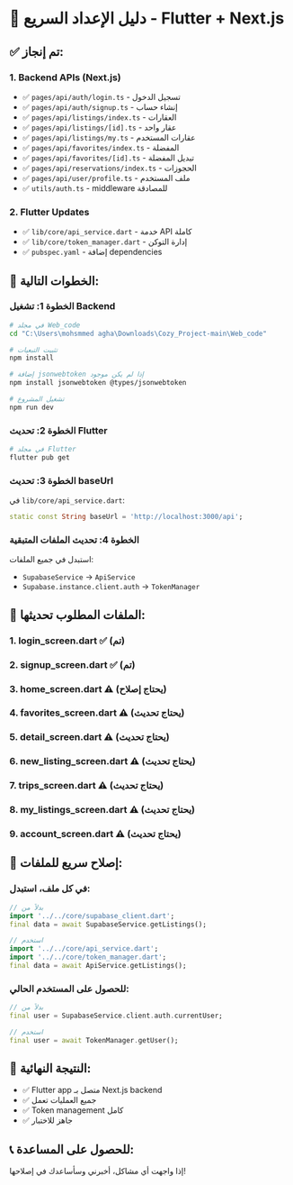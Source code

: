 # 🚀 دليل الإعداد السريع - Flutter + Next.js

## ✅ **تم إنجاز:**

### **1. Backend APIs (Next.js)**
- ✅ `pages/api/auth/login.ts` - تسجيل الدخول
- ✅ `pages/api/auth/signup.ts` - إنشاء حساب
- ✅ `pages/api/listings/index.ts` - العقارات
- ✅ `pages/api/listings/[id].ts` - عقار واحد
- ✅ `pages/api/listings/my.ts` - عقارات المستخدم
- ✅ `pages/api/favorites/index.ts` - المفضلة
- ✅ `pages/api/favorites/[id].ts` - تبديل المفضلة
- ✅ `pages/api/reservations/index.ts` - الحجوزات
- ✅ `pages/api/user/profile.ts` - ملف المستخدم
- ✅ `utils/auth.ts` - middleware للمصادقة

### **2. Flutter Updates**
- ✅ `lib/core/api_service.dart` - خدمة API كاملة
- ✅ `lib/core/token_manager.dart` - إدارة التوكن
- ✅ `pubspec.yaml` - إضافة dependencies

## 🚀 **الخطوات التالية:**

### **الخطوة 1: تشغيل Backend**
```bash
# في مجلد Web_code
cd "C:\Users\mohsmmed agha\Downloads\Cozy_Project-main\Web_code"

# تثبيت التبعيات
npm install

# إضافة jsonwebtoken إذا لم يكن موجود
npm install jsonwebtoken @types/jsonwebtoken

# تشغيل المشروع
npm run dev
```

### **الخطوة 2: تحديث Flutter**
```bash
# في مجلد Flutter
flutter pub get
```

### **الخطوة 3: تحديث baseUrl**
في `lib/core/api_service.dart`:
```dart
static const String baseUrl = 'http://localhost:3000/api';
```

### **الخطوة 4: تحديث الملفات المتبقية**
استبدل في جميع الملفات:
- `SupabaseService` → `ApiService`
- `Supabase.instance.client.auth` → `TokenManager`

## 📱 **الملفات المطلوب تحديثها:**

### **1. login_screen.dart** ✅ (تم)
### **2. signup_screen.dart** ✅ (تم)
### **3. home_screen.dart** ⚠️ (يحتاج إصلاح)
### **4. favorites_screen.dart** ⚠️ (يحتاج تحديث)
### **5. detail_screen.dart** ⚠️ (يحتاج تحديث)
### **6. new_listing_screen.dart** ⚠️ (يحتاج تحديث)
### **7. trips_screen.dart** ⚠️ (يحتاج تحديث)
### **8. my_listings_screen.dart** ⚠️ (يحتاج تحديث)
### **9. account_screen.dart** ⚠️ (يحتاج تحديث)

## 🔧 **إصلاح سريع للملفات:**

### **في كل ملف، استبدل:**
```dart
// بدلاً من
import '../../core/supabase_client.dart';
final data = await SupabaseService.getListings();

// استخدم
import '../../core/api_service.dart';
import '../../core/token_manager.dart';
final data = await ApiService.getListings();
```

### **للحصول على المستخدم الحالي:**
```dart
// بدلاً من
final user = SupabaseService.client.auth.currentUser;

// استخدم
final user = await TokenManager.getUser();
```

## 🎯 **النتيجة النهائية:**
- ✅ Flutter app متصل بـ Next.js backend
- ✅ جميع العمليات تعمل
- ✅ Token management كامل
- ✅ جاهز للاختبار

## 📞 **للحصول على المساعدة:**
إذا واجهت أي مشاكل، أخبرني وسأساعدك في إصلاحها!
